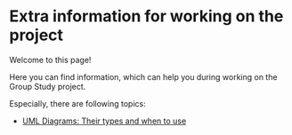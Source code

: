 # Extra information for working on the project

Welcome to this page!

Here you can find information, which can help you during working on the Group Study project.

Especially, there are following topics:

- [UML Diagrams: Their types and when to use](docs/UML.md)